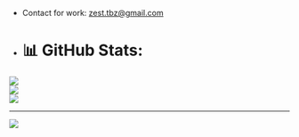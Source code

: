 
- Contact for work: zest.tbz@gmail.com

- # 📊 GitHub Stats:
![](https://github-readme-stats.vercel.app/api?username=zesttbz&theme=default&hide_border=false&include_all_commits=false&count_private=false)<br/>
![](https://github-readme-streak-stats.herokuapp.com/?user=zesttbz&theme=default&hide_border=false)<br/>
![](https://github-readme-stats.vercel.app/api/top-langs/?username=zesttbz&theme=default&hide_border=false&include_all_commits=false&count_private=false&layout=compact)


---
[![](https://visitcount.itsvg.in/api?id=zest.tbz&label=Profile%20Views&pretty=true)](https://visitcount.itsvg.in)

<!---
zesttbz/zesttbz is a ✨ special ✨ repository because its `README.md` (this file) appears on your GitHub profile.
You can click the Preview link to take a look at your changes.
--->

